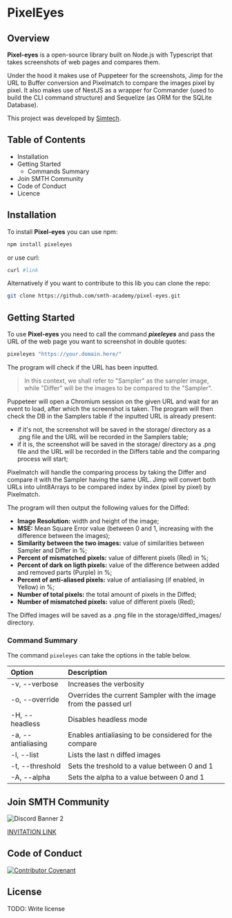 # PixelEyes
## Overview


**Pixel-eyes** is a open-source library built on Node.js with Typescript that takes screenshots of web pages and compares them.

Under the hood it makes use of Puppeteer for the screenshots, Jimp for the URL to Buffer conversion and Pixelmatch to compare the images pixel by pixel. It also makes use of NestJS as a wrapper for Commander (used to build the CLI command structure) and Sequelize (as ORM for the SQLite Database).

This project was developed by [Simtech](https://www.smth.it/it/).

## Table of Contents


- Installation
- Getting Started
    - Commands Summary
- Join SMTH Community
- Code of Conduct
- Licence

## Installation


To install **Pixel-eyes** you can use npm:

```bash
npm install pixeleyes
```

or use curl:

```bash
curl #link
```

Alternatively if you want to contribute to this lib you can clone the repo:

```bash
git clone https://github.com/smth-academy/pixel-eyes.git
```

## Getting Started


To use **Pixel-eyes** you need to call the command ***pixeleyes*** and pass the URL of the web page you want to screenshot in double quotes:

```bash
pixeleyes "https://your.domain.here/"
```

The program will check if the URL has been inputted.
> In this context, we shall refer to "Sampler" as the sampler image, while "Differ" will be the images to be compared to the "Sampler".

Puppeteer will open a Chromium session on the given URL and wait for an event to load, after which the screenshot is taken. The program will then check the DB in the Samplers table if the inputted URL is already present:

- if it's not, the screenshot will be saved in the storage/ directory as a .png file and the URL will be recorded in the Samplers table;
- if it is, the screenshot will be saved in the storage/ directory as a .png file and the URL will be recorded in the Differs table and the comparing process will start;

Pixelmatch will handle the comparing process by taking the Differ and compare it with the Sampler having the same URL. Jimp will convert both URLs into uInt8Arrays to be compared index by index (pixel by pixel) by Pixelmatch.

The program will then output the following values for the Diffed:

- **Image Resolution:** width and height of the image;
- **MSE:** Mean Square Error value (between 0 and 1, increasing with the difference between the images);
- **Similarity between the two images:** value of similarities between Sampler and Differ in %;
- **Percent of mismatched pixels:** value of different pixels (Red) in %;
- **Percent of dark on ligth pixels:** value of the difference between added and removed parts (Purple) in %;
- **Percent of anti-aliased pixels:** value of antialiasing (if enabled, in Yellow) in %;
- **Number of total pixels:** the total amount of pixels in the Diffed;
- **Number of mismatched pixels:** value of different pixels (Red);

The Diffed images will be saved as a .png file in the storage/diffed_images/ directory.

### Command Summary
The command `pixeleyes` can take the options in the table below.

| Option | Description |
| :--- | :--- |
| -v, --verbose | Increases the verbosity |
| -o, --override <url> | Overrides the current Sampler with the image from the passed url |
| -H, --headless | Disables headless mode |
| -a, --antialiasing | Enables antialiasing to be considered for the compare |
| -l, --list <int> | Lists the last n diffed images |
| -t, --threshold <float> | Sets the treshold to a value between 0 and 1 |
| -A, --alpha | Sets the alpha to a value between 0 and 1 |


## Join SMTH Community
![Discord Banner 2](https://discordapp.com/api/guilds/748546400631128204/widget.png?style=banner2)

[INVITATION LINK](https://discord.gg/H6NkzZy)

## Code of Conduct
[![Contributor Covenant](https://img.shields.io/badge/Contributor%20Covenant-v2.0%20adopted-ff69b4.svg)](CODE_OF_CONDUCT.md)

## License

TODO: Write license
